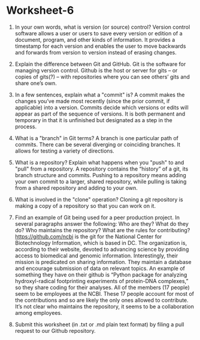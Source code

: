 # Worksheet-6
1.	In your own words, what is version (or source) control?
Version control software allows a user or users to save every version or edition of a document, program, and other kinds of information. It provides a timestamp for each version and enables the user to move backwards and forwards from version to version instead of erasing changes.

2.	Explain the difference between Git and GitHub.
Git is the software for managing version control. Github is the host or server for gits – or copies of gits(?) – with repositories where you can see others’ gits and share one’s own. 
3.	In a few sentences, explain what a "commit" is?
A commit makes the changes you’ve made most recently (since the prior commit, if applicable) into a version. Commits decide which versions or edits will appear as part of the sequence of versions. It is both permanent and temporary in that it is unfinished but designated as a step in the process.
4.	What is a "branch" in Git terms?
A branch is one particular path of commits. There can be several diverging or coinciding branches. It allows for testing a variety of directions.
5.	What is a repository? Explain what happens when you "push" to and "pull" from a repository.
A repository contains the “history” of a git, its branch structure and commits. Pushing to a repository means adding your own commit to a larger, shared repository, while pulling is taking from a shared repository and adding to your own.
6.	What is involved in the "clone" operation?
Cloning a git repository is making a copy of a repository so that you can work on it.
7.	Find an example of Git being used for a peer production project. In several paragraphs answer the following: Who are they? What do they do? Who maintains the repository? What are the rules for contributing?
https://github.com/ncbi is the git for the National Center for Biotechnology Information, which is based in DC. The organization is, according to their website, devoted to advancing science by providing access to biomedical and genomic information. Interestingly, their mission is predicated on sharing information. They maintain a database and encourage submission of data on relevant topics. An example of something they have on their github is “Python package for analyzing hydroxyl-radical footprinting experiments of protein-DNA complexes,” so they share coding for their analyses.
All of the members (17 people) seem to be employees at the NCBI. These 17 people account for most of the contributions and so are likely the only ones allowed to contribute. It’s not clear who maintains the repository, it seems to be a collaboration among employees.
8.	Submit this worksheet (in .txt or .md plain text format) by filing a pull request to our Github repository.
